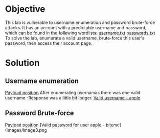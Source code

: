 # Objective
This lab is vulnerable to username enumeration and password brute-force attacks. It has an account with a predictable username and password, which can be found in the following wordlists:
[username.txt](https://portswigger.net/web-security/authentication/auth-lab-usernames)
[passwords.txt](https://portswigger.net/web-security/authentication/auth-lab-passwords)
To solve the lab, enumerate a valid username, brute-force this user's password, then access their account page.
# Solution
## Username enumeration
[Payload position](Images/image.png)
After enumerating usernamas there was one valid username -Response was a little bit longer.
[Valid username - apple](Images/image1.png)
## Password Brute-force
[Payload position](Images/image2.png)
[Valid password for user apple - biteme](Images/image3.png
